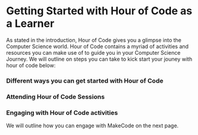 # Getting Started with Hour of Code as a Learner
As stated in the introduction, Hour of Code gives you a glimpse into the Computer Science world. Hour of Code contains a myriad of activities and resources you can make use of to guide you in your Computer Science Journey. We will outline on steps you can take to kick start your jouney with hour of code below:

### Different ways you can get started with Hour of Code

### Attending Hour of Code Sessions

### Engaging with Hour of Code activities

We will outline how you can engage with MakeCode on the next page.
